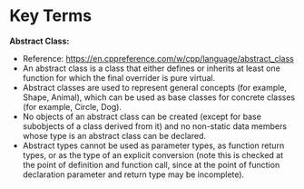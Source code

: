 # Key Terms

**Abstract Class:** 
- Reference: https://en.cppreference.com/w/cpp/language/abstract_class
- An abstract class is a class that either defines or inherits at least one function for which the final overrider is pure virtual.
- Abstract classes are used to represent general concepts (for example, Shape, Animal), which can be used as base classes for concrete classes (for example, Circle, Dog).
- No objects of an abstract class can be created (except for base subobjects of a class derived from it) and no non-static data members whose type is an abstract class can be declared.
- Abstract types cannot be used as parameter types, as function return types, or as the type of an explicit conversion (note this is checked at the point of definition and function call, since at the point of function declaration parameter and return type may be incomplete).

